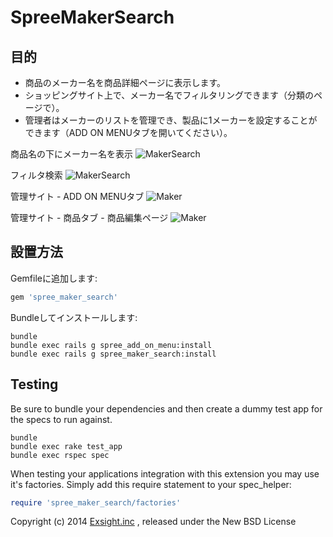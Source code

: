 SpreeMakerSearch
================

目的
-------
* 商品のメーカー名を商品詳細ページに表示します。
* ショッピングサイト上で、メーカー名でフィルタリングできます（分類のページで）。
* 管理者はメーカーのリストを管理でき、製品に1メーカーを設定することができます（ADD ON MENUタブを開いてください）。

商品名の下にメーカー名を表示
![MakerSearch](https://raw.githubusercontent.com/wiki/digitalm/spree_maker_search/images/makersearch2.jpg)

フィルタ検索
![MakerSearch](https://raw.githubusercontent.com/wiki/digitalm/spree_maker_search/images/makersearch1.jpg)

管理サイト - ADD ON MENUタブ
![Maker](https://raw.githubusercontent.com/wiki/digitalm/spree_maker_search/images/maker1.jpg)

管理サイト - 商品タブ - 商品編集ページ
![Maker](https://raw.githubusercontent.com/wiki/digitalm/spree_maker_search/images/maker2.jpg)

設置方法
------------

Gemfileに追加します:

```ruby
gem 'spree_maker_search'
```

Bundleしてインストールします:

```shell
bundle
bundle exec rails g spree_add_on_menu:install
bundle exec rails g spree_maker_search:install
```

Testing
-------

Be sure to bundle your dependencies and then create a dummy test app for the specs to run against.

```shell
bundle
bundle exec rake test_app
bundle exec rspec spec
```

When testing your applications integration with this extension you may use it's factories.
Simply add this require statement to your spec_helper:

```ruby
require 'spree_maker_search/factories'
```

Copyright (c) 2014 [Exsight.inc](http://www.exsight.co.jp/) , released under the New BSD License